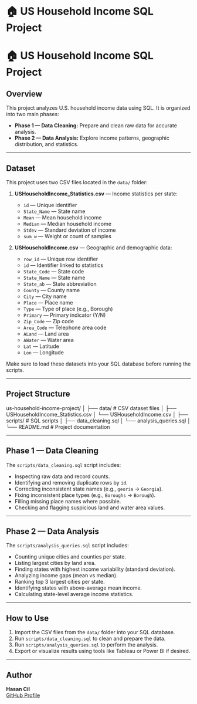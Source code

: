 # 🏠 US Household Income SQL Project

# 🏠 US Household Income SQL Project

## Overview
This project analyzes U.S. household income data using SQL. It is organized into two main phases:

- **Phase 1 — Data Cleaning:** Prepare and clean raw data for accurate analysis.
- **Phase 2 — Data Analysis:** Explore income patterns, geographic distribution, and statistics.

---

## Dataset

This project uses two CSV files located in the `data/` folder:

1. **USHouseholdIncome_Statistics.csv** — Income statistics per state:
   - `id` — Unique identifier
   - `State_Name` — State name
   - `Mean` — Mean household income
   - `Median` — Median household income
   - `Stdev` — Standard deviation of income
   - `sum_w` — Weight or count of samples

2. **USHouseholdIncome.csv** — Geographic and demographic data:
   - `row_id` — Unique row identifier
   - `id` — Identifier linked to statistics
   - `State_Code` — State code
   - `State_Name` — State name
   - `State_ab` — State abbreviation
   - `County` — County name
   - `City` — City name
   - `Place` — Place name
   - `Type` — Type of place (e.g., Borough)
   - `Primary` — Primary indicator (Y/N)
   - `Zip_Code` — Zip code
   - `Area_Code` — Telephone area code
   - `ALand` — Land area
   - `AWater` — Water area
   - `Lat` — Latitude
   - `Lon` — Longitude

Make sure to load these datasets into your SQL database before running the scripts.

---

## Project Structure

us-household-income-project/
│
├── data/                   # CSV dataset files
│   ├── USHouseholdIncome_Statistics.csv
│   └── USHouseholdIncome.csv
│
├── scripts/                # SQL scripts
│   ├── data_cleaning.sql
│   └── analysis_queries.sql
│
└── README.md               # Project documentation

---

## Phase 1 — Data Cleaning

The `scripts/data_cleaning.sql` script includes:

- Inspecting raw data and record counts.
- Identifying and removing duplicate rows by `id`.
- Correcting inconsistent state names (e.g., `georia` → `Georgia`).
- Fixing inconsistent place types (e.g., `Boroughs` → `Borough`).
- Filling missing place names where possible.
- Checking and flagging suspicious land and water area values.

---

## Phase 2 — Data Analysis

The `scripts/analysis_queries.sql` script includes:

- Counting unique cities and counties per state.
- Listing largest cities by land area.
- Finding states with highest income variability (standard deviation).
- Analyzing income gaps (mean vs median).
- Ranking top 3 largest cities per state.
- Identifying states with above-average mean income.
- Calculating state-level average income statistics.

---

## How to Use

1. Import the CSV files from the `data/` folder into your SQL database.
2. Run `scripts/data_cleaning.sql` to clean and prepare the data.
3. Run `scripts/analysis_queries.sql` to perform the analysis.
4. Export or visualize results using tools like Tableau or Power BI if desired.

---

## Author

**Hasan Cil**  
[GitHub Profile](https://github.com/hasancil41)


